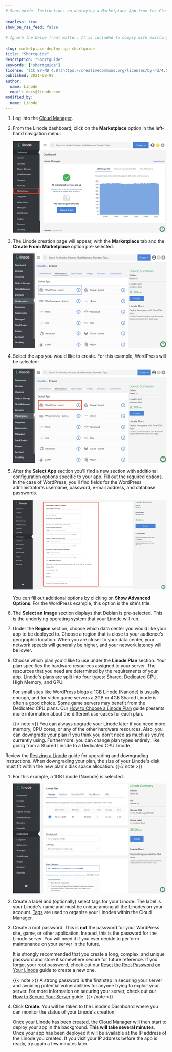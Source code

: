 ```yaml
---
# Shortguide: Instructions on deploying a Marketplace App from the Cloud maanger

headless: true
show_on_rss_feed: false

# Ignore the below front matter. It is included to comply with existing tests.

slug: marketplace-deploy-app-shortguide
title: "Shortguide"
description: "Shortguide"
keywords: ["shortguide"]
license: '[CC BY-ND 4.0](https://creativecommons.org/licenses/by-nd/4.0)'
published: 2021-08-09
author:
  name: Linode
  email: docs@linode.com
modified_by:
  name: Linode
---
```


1.  Log into the [Cloud Manager](https://cloud.linode.com).

1. From the Linode dashboard, click on the **Marketplace** option in the left-hand navigation menu:

    ![Click 'Create' at the top of the screen and choose 'Linode' from the dropdown menu](marketplace-create-a-linode.png "Click 'Create' at the top of the screen and choose 'Linode' from the dropdown menu")

1. The Linode creation page will appear, with the **Marketplace** tab and the **Create From: Marketplace** option pre-selected.

    ![Select the 'Marketplace' tab on the Create New Linode page](marketplace-select-marketplace-tab.png "Select the 'Marketplace' tab on the Create New Linode page")

1.  Select the app you would like to create. For this example, WordPress will be selected:

    ![Select WordPress](marketplace-select-wordpress.png "Select WordPress")

1.  After the **Select App** section you'll find a new section with additional configuration options specific to your app. Fill out the required options. In the case of WordPress, you'll find fields for the WordPress administrator's username, password, e-mail address, and database passwords.

    ![Fill out the required Options fields, which are marked with an asterisk](marketplace-wordpress-config-options.png "Fill out the required Options fields, which are marked with an asterisk")

    You can fill out additional options by clicking on **Show Advanced Options**. For the WordPress example, this option is the site's title.

1.  The **Select an Image** section displays that Debian is pre-selected. This is the underlying operating system that your Linode will run.

1.  Under the **Region** section, choose which data center you would like your app to be deployed to. Choose a region that is close to your audience's geographic location. When you are closer to your data center, your network speeds will generally be higher, and your network latency will be lower.

1.  Choose which plan you'd like to use under the **Linode Plan** section. Your plan specifies the hardware resources assigned to your server. The resources that you need are determined by the requirements of your app. Linode's plans are split into four types: Shared, Dedicated CPU, High Memory, and GPU.

    For small sites like WordPress blogs a 1GB Linode (Nanode) is usually enough, and for video game servers a 2GB or 4GB Shared Linode is often a good choice. Some game servers may benefit from the Dedicated CPU plans. Our [How to Choose a Linode Plan](/docs/platform/how-to-choose-a-linode-plan/) guide presents more information about the different use-cases for each plan.

    {{< note >}}
You can always upgrade your Linode later if you need more memory, CPU cores, or any of the other hardware resources. Also, you can downgrade your plan if you think you don't need as much as you're currently using. Furthermore, you can change plan types entirely, like going from a Shared Linode to a Dedicated CPU Linode.

Review the [Resizing a Linode](/docs/guides/resizing-a-linode/) guide for upgrading and downgrading instructions. When downgrading your plan, the size of your Linode's disk must fit within the new plan's disk space allocation.
{{</ note >}}

1.  For this example, a 1GB Linode (Nanode) is selected.

    ![Choose a plan](marketplace-pick-plan.png "Choose a plan")

1.  Create a label and (optionally) select tags for your Linode. The label is your Linode's name and must be unique among all the Linodes on your account. [Tags](/docs/quick-answers/linode-platform/tags-and-groups/) are used to organize your Linodes within the Cloud Manager.

1.  Create a root password. This is **not** the password for your WordPress site, game, or other application. Instead, this is the password for the Linode server. You will need it if you ever decide to perform maintenance on your server in the future.

    It is strongly recommended that you create a long, complex, and unique password and store it somewhere secure for future reference. If you forget your root password, check out our [Reset the Root Password on Your Linode](/docs/quick-answers/linode-platform/reset-the-root-password-on-your-linode/) guide to create a new one.

    {{< note >}}
A strong password is the first step in securing your server and avoiding potential vulnerabilities for anyone trying to exploit your server. For more information on securing your server, check out our [How to Secure Your Server](/docs/guides/securing-your-server/) guide.
{{< /note >}}

1.  Click **Create**. You will be taken to the Linode's Dashboard where you can monitor the status of your Linode's creation.

    Once your Linode has been created, the Cloud Manager will then start to deploy your app in the background. **This will take several minutes**. Once your app has been deployed it will be available at the IP address of the Linode you created. If you visit your IP address before the app is ready, try again a few minutes later.
